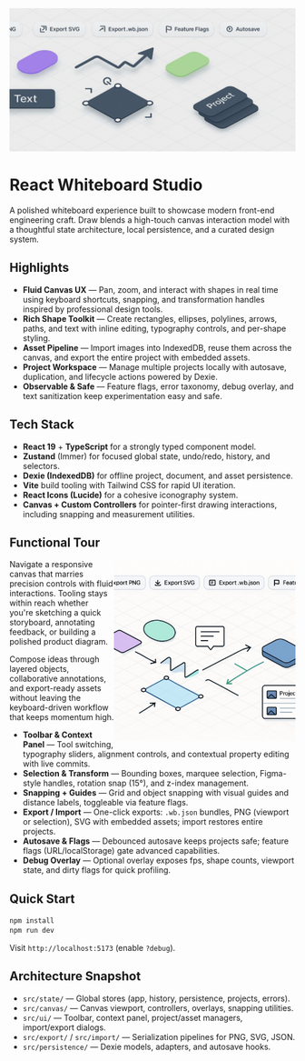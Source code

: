 ![React Whiteboard Studio primary canvas](docs/images/primary.jpg)

# React Whiteboard Studio

A polished whiteboard experience built to showcase modern front-end engineering craft. Draw blends a high-touch canvas interaction model with a thoughtful state architecture, local persistence, and a curated design system.

## Highlights

- **Fluid Canvas UX** — Pan, zoom, and interact with shapes in real time using keyboard shortcuts, snapping, and transformation handles inspired by professional design tools.
- **Rich Shape Toolkit** — Create rectangles, ellipses, polylines, arrows, paths, and text with inline editing, typography controls, and per-shape styling.
- **Asset Pipeline** — Import images into IndexedDB, reuse them across the canvas, and export the entire project with embedded assets.
- **Project Workspace** — Manage multiple projects locally with autosave, duplication, and lifecycle actions powered by Dexie.
- **Observable & Safe** — Feature flags, error taxonomy, debug overlay, and text sanitization keep experimentation easy and safe.

## Tech Stack

- **React 19** + **TypeScript** for a strongly typed component model.
- **Zustand** (Immer) for focused global state, undo/redo, history, and selectors.
- **Dexie (IndexedDB)** for offline project, document, and asset persistence.
- **Vite** build tooling with Tailwind CSS for rapid UI iteration.
- **React Icons (Lucide)** for a cohesive iconography system.
- **Canvas + Custom Controllers** for pointer-first drawing interactions, including snapping and measurement utilities.

## Functional Tour

<img src="docs/images/illustration.jpg" alt="Whiteboard tooling illustration" align="right" width="320">

Navigate a responsive canvas that marries precision controls with fluid interactions. Tooling stays within reach whether you're sketching a quick storyboard, annotating feedback, or building a polished product diagram.

Compose ideas through layered objects, collaborative annotations, and export-ready assets without leaving the keyboard-driven workflow that keeps momentum high.

- **Toolbar & Context Panel** — Tool switching, typography sliders, alignment controls, and contextual property editing with live commits.
- **Selection & Transform** — Bounding boxes, marquee selection, Figma-style handles, rotation snap (15°), and z-index management.
- **Snapping + Guides** — Grid and object snapping with visual guides and distance labels, toggleable via feature flags.
- **Export / Import** — One-click exports: `.wb.json` bundles, PNG (viewport or selection), SVG with embedded assets; import restores entire projects.
- **Autosave & Flags** — Debounced autosave keeps projects safe; feature flags (URL/localStorage) gate advanced capabilities.
- **Debug Overlay** — Optional overlay exposes fps, shape counts, viewport state, and dirty flags for quick profiling.

## Quick Start

```bash
npm install
npm run dev
```

Visit `http://localhost:5173` (enable `?debug`).

## Architecture Snapshot

- `src/state/` — Global stores (app, history, persistence, projects, errors).
- `src/canvas/` — Canvas viewport, controllers, overlays, snapping utilities.
- `src/ui/` — Toolbar, context panel, project/asset managers, import/export dialogs.
- `src/export/` / `src/import/` — Serialization pipelines for PNG, SVG, JSON.
- `src/persistence/` — Dexie models, adapters, and autosave hooks.
